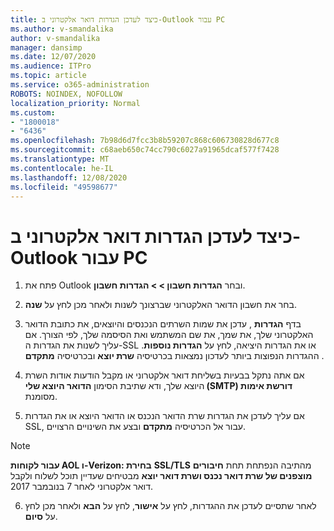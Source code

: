 ```yaml
---
title: כיצד לעדכן הגדרות דואר אלקטרוני ב-Outlook עבור PC
ms.author: v-smandalika
author: v-smandalika
manager: dansimp
ms.date: 12/07/2020
ms.audience: ITPro
ms.topic: article
ms.service: o365-administration
ROBOTS: NOINDEX, NOFOLLOW
localization_priority: Normal
ms.custom:
- "1800018"
- "6436"
ms.openlocfilehash: 7b98d6d7fcc3b8b59207c868c606730828d677c8
ms.sourcegitcommit: c68aeb650c74cc790c6027a91965dcaf577f7428
ms.translationtype: MT
ms.contentlocale: he-IL
ms.lasthandoff: 12/08/2020
ms.locfileid: "49598677"
---
```

# <a name="how-to-update-email-settings-in-outlook-for-pc"></a>כיצד לעדכן הגדרות דואר אלקטרוני ב-Outlook עבור PC

1. פתח את Outlook ובחר **הגדרות חשבון > > הגדרות חשבון**.

2. בחר את חשבון הדואר האלקטרוני שברצונך לשנות ולאחר מכן לחץ על **שנה**. 

3. בדף **הגדרות** , עדכן את שמות השרתים הנכנסים והיוצאים, את כתובת הדואר האלקטרוני שלך, את שמך, את שם המשתמש ואת הסיסמה שלך, לפי הצורך. אם עליך לשנות את הגדרות ה-SSL או את הגדרות היציאה, לחץ על **הגדרות נוספות**. ההגדרות הנפוצות ביותר לעדכון נמצאות בכרטיסיה **שרת יוצא** ובכרטיסיה **מתקדם** .

4. אם אתה נתקל בבעיות בשליחת דואר אלקטרוני או מקבל הודעות אודות השרת היוצא שלך, ודא שתיבת הסימון **הדואר היוצא שלי (SMTP) דורשת אימות** מסומנת.

5. אם עליך לעדכן את הגדרות שרת הדואר הנכנס או הדואר היוצא או את הגדרות SSL, עבור אל הכרטיסיה **מתקדם** ובצע את השינויים הרצויים.

> [!NOTE]
> **עבור לקוחות AOL ו-Verizon: בחירת** **SSL/TLS** מהתיבה הנפתחת תחת **חיבורים מוצפנים של שרת דואר נכנס ושרת דואר יוצא** מבטיחים שעדיין תוכל לשלוח ולקבל דואר אלקטרוני לאחר 7 בנובמבר 2017.

6. לאחר שתסיים לעדכן את ההגדרות, לחץ על **אישור**, לחץ על **הבא** ולאחר מכן לחץ על **סיום**.


